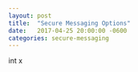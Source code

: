 ```yaml
---
layout: post
title:  "Secure Messaging Options"
date:   2017-04-25 20:00:00 -0600
categories: secure-messaging
---
```

int x
